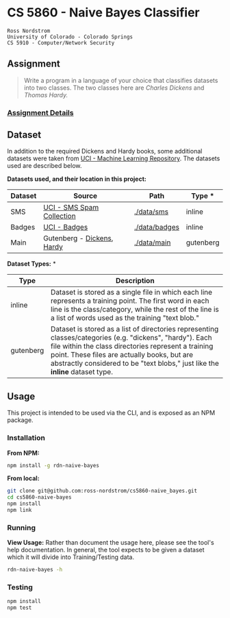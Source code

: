 CS 5860 - Naive Bayes Classifier
================================

    Ross Nordstrom
    University of Colorado - Colorado Springs
    CS 5910 - Computer/Network Security

## Assignment
 > Write a program in a language of your choice that classifies datasets into two classes. The two classes
here are _Charles Dickens_ and _Thomas Hardy._

### [Assignment Details](./ASSIGNMENT.pdf)

## Dataset
In addition to the required Dickens and Hardy books, some additional datasets were taken from [UCI - Machine Learning Repository](https://archive.ics.uci.edu/ml/datasets.html). The datasets used are described below.

**Datasets used, and their location in this project:**

**Dataset** | **Source** | **Path** | **Type** *
---|---|---|---
SMS | [UCI - SMS Spam Collection](https://archive.ics.uci.edu/ml/datasets/SMS+Spam+Collection) | [./data/sms](./data/sms) | inline
Badges | [UCI - Badges](https://archive.ics.uci.edu/ml/datasets/Badges) | [./data/badges](./data/badges) | inline
Main | Gutenberg - [Dickens](http://www.gutenberg.org/ebooks/author/37), [Hardy](http://www.gutenberg.org/ebooks/author/23) | [./data/main](./data/main) | gutenberg

**Dataset Types:** *

**Type** | **Description**
---|---
inline | Dataset is stored as a single file in which each line represents a training point. The first word in each line is the class/category, while the rest of the line is a list of words used as the training "text blob."
gutenberg | Dataset is stored as a list of directories representing classes/categories (e.g. "dickens", "hardy"). Each file within the class directories represent a training point. These files are actually books, but are abstractly considered to be "text blobs," just like the **inline** dataset type.

## Usage
This project is intended to be used via the CLI, and is exposed as an NPM package.

### Installation
**From NPM:**
```sh
npm install -g rdn-naive-bayes
```

**From local:**
```sh
git clone git@github.com:ross-nordstrom/cs5860-naive_bayes.git
cd cs5860-naive-bayes
npm install
npm link
```

### Running
**View Usage:**
Rather than document the usage here, please see the tool's help documentation. In general, the tool
expects to be given a dataset which it will divide into Training/Testing data.

```sh
rdn-naive-bayes -h
```

### Testing
```sh
npm install
npm test
```
